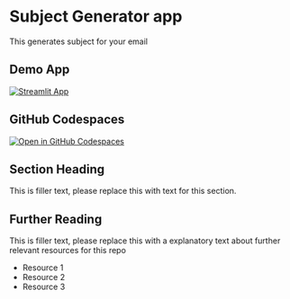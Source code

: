 # Subject Generator app


This generates subject for your email

## Demo App

[![Streamlit App](https://static.streamlit.io/badges/streamlit_badge_black_white.svg)](https://dp-DL_LAB.streamlit.app/)

## GitHub Codespaces

[![Open in GitHub Codespaces](https://github.com/codespaces/badge.svg)](https://codespaces.new/streamlit/app-starter-kit?quickstart=1)

## Section Heading

This is filler text, please replace this with text for this section.

## Further Reading

This is filler text, please replace this with a explanatory text about further relevant resources for this repo
- Resource 1
- Resource 2
- Resource 3
